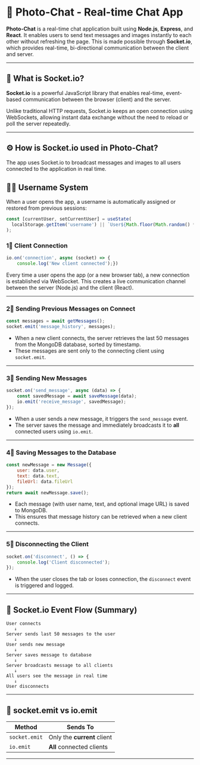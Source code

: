 # 📸 Photo-Chat - Real-time Chat App

**Photo-Chat** is a real-time chat application built using **Node.js**, **Express**, and **React**. It enables users to send text messages and images instantly to each other without refreshing the page. This is made possible through **Socket.io**, which provides real-time, bi-directional communication between the client and server.

---

## 🔌 What is Socket.io?

**Socket.io** is a powerful JavaScript library that enables real-time, event-based communication between the browser (client) and the server.

Unlike traditional HTTP requests, Socket.io keeps an open connection using WebSockets, allowing instant data exchange without the need to reload or poll the server repeatedly.

---

## ⚙️ How is Socket.io used in Photo-Chat?

The app uses Socket.io to broadcast messages and images to all users connected to the application in real time.

## 🧑‍💻 Username System

When a user opens the app, a username is automatically assigned or restored from previous sessions:

```js
const [currentUser, setCurrentUser] = useState(
  localStorage.getItem('username') || `User${Math.floor(Math.random() * 1000)}`
);
```

### 1⃣ Client Connection

```js
io.on('connection', async (socket) => {
    console.log('New client connected');})
```

Every time a user opens the app (or a new browser tab), a new connection is established via WebSocket. This creates a live communication channel between the server (Node.js) and the client (React).

---

### 2⃣ Sending Previous Messages on Connect

```js
const messages = await getMessages();
socket.emit('message_history', messages);
```

* When a new client connects, the server retrieves the last 50 messages from the MongoDB database, sorted by timestamp.
* These messages are sent only to the connecting client using `socket.emit`.

---

### 3⃣ Sending New Messages

```js
socket.on('send_message', async (data) => {
    const savedMessage = await saveMessage(data);
    io.emit('receive_message', savedMessage);
});
```

* When a user sends a new message, it triggers the `send_message` event.
* The server saves the message and immediately broadcasts it to **all** connected users using `io.emit`.

---

### 4⃣ Saving Messages to the Database

```js
const newMessage = new Message({
    user: data.user,
    text: data.text,
    fileUrl: data.fileUrl
});
return await newMessage.save();
```

* Each message (with user name, text, and optional image URL) is saved to MongoDB.
* This ensures that message history can be retrieved when a new client connects.

---

### 5⃣ Disconnecting the Client

```js
socket.on('disconnect', () => {
    console.log('Client disconnected');
});
```

* When the user closes the tab or loses connection, the `disconnect` event is triggered and logged.

---

## 🔄 Socket.io Event Flow (Summary)

```
User connects
   ↓
Server sends last 50 messages to the user
   ↓
User sends new message
   ↓
Server saves message to database
   ↓
Server broadcasts message to all clients
   ↓
All users see the message in real time
   ↓
User disconnects
```

---

## 🔁 socket.emit vs io.emit

| Method        | Sends To                    |
| ------------- | --------------------------- |
| `socket.emit` | Only the **current** client |
| `io.emit`     | **All** connected clients   |

---